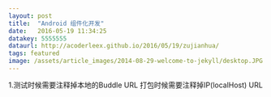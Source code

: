 ```yaml
---
layout: post
title:  "Android 组件化开发"
date:   2016-05-19 11:34:25
datakey: 5555555
dataurl: http://acoderleex.github.io/2016/05/19/zujianhua/
tags: featured
image: /assets/article_images/2014-08-29-welcome-to-jekyll/desktop.JPG
---
```



1.测试时候需要注释掉本地的Buddle URL
  打包时候需要注释掉IP(localHost) URL
